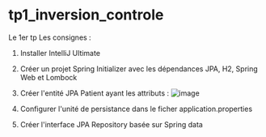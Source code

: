 # tp1_inversion_controle
Le 1er tp
Les consignes :
1. Installer IntelliJ Ultimate
2. Créer un projet Spring Initializer avec les dépendances JPA, H2, Spring Web et Lombock

   
3. Créer l'entité JPA Patient ayant les attributs :
![image](https://github.com/user-attachments/assets/80825dfe-f104-4a2b-9158-06005b6c0071)

4. Configurer l'unité de persistance dans le ficher application.properties

5. Créer l'interface JPA Repository basée sur Spring data
   


